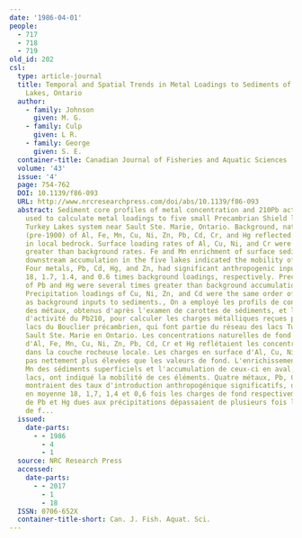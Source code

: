 ```yaml
---
date: '1986-04-01'
people:
  - 717
  - 718
  - 719
old_id: 202
csl:
  type: article-journal
  title: Temporal and Spatial Trends in Metal Loadings to Sediments of the Turkey
    Lakes, Ontario
  author:
    - family: Johnson
      given: M. G.
    - family: Culp
      given: L R.
    - family: George
      given: S. E.
  container-title: Canadian Journal of Fisheries and Aquatic Sciences
  volume: '43'
  issue: '4'
  page: 754-762
  DOI: 10.1139/f86-093
  URL: http://www.nrcresearchpress.com/doi/abs/10.1139/f86-093
  abstract: Sediment core profiles of metal concentration and 210Pb activity were
    used to calculate metal loadings to five small Precambrian Shield lakes of the
    Turkey Lakes system near Sault Ste. Marie, Ontario. Background, natural concentrations
    (pre-1900) of Al, Fe, Mn, Cu, Ni, Zn, Pb, Cd, Cr, and Hg reflected concentrations
    in local bedrock. Surface loading rates of Al, Cu, Ni, and Cr were not significantly
    greater than background rates. Fe and Mn enrichment of surface sediment and the
    downstream accumulation in the five lakes indicated the mobility of these elements.
    Four metals, Pb, Cd, Hg, and Zn, had significant anthropogenic inputs, which averaged
    18, 1.7, 1.4, and 0.6 times background loadings, respectively. Precipitation loadings
    of Pb and Hg were several times greater than background accumulation in lake sediments.
    Precipitation loadings of Cu, Ni, Zn, and Cd were the same order of magnitude
    as background inputs to sediments., On a employé les profils de concentration
    des métaux, obtenus d'après l'examen de carottes de sédiments, et les profils
    d'activité du Pb210, pour calculer les charges métalliques reçues par cinq petits
    lacs du Bouclier précambrien, qui font partie du réseau des lacs Turkey près de
    Sault Ste. Marie en Ontario. Les concentrations naturelles de fond (avant 1900)
    d'Al, Fe, Mn, Cu, Ni, Zn, Pb, Cd, Cr et Hg reflétaient les concentrations décelées
    dans la couche rocheuse locale. Les charges en surface d'Al, Cu, Ni et Cr n'étaient
    pas nettement plus élevées que les valeurs de fond. L'enrichissement en Fe et
    Mn des sédiments superficiels et l'accumulation de ceux-ci en aval, dans les cinq
    lacs, ont indiqué la mobilité de ces éléments. Quatre métaux, Pb, Cd, Hg et Zn,
    montraient des taux d'introduction anthropogénique significatifs, qui représentaient
    en moyenne 18, 1,7, 1,4 et 0,6 fois les charges de fond respectivement. Les charges
    de Pb et Hg dues aux précipitations dépassaient de plusieurs fois les valeurs
    de f...
  issued:
    date-parts:
      - - 1986
        - 4
        - 1
  source: NRC Research Press
  accessed:
    date-parts:
      - - 2017
        - 1
        - 18
  ISSN: 0706-652X
  container-title-short: Can. J. Fish. Aquat. Sci.
---
```

